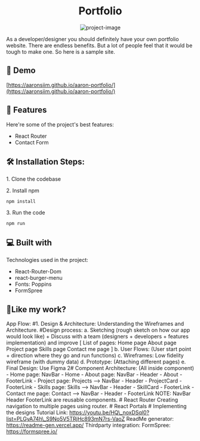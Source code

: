 <h1 align="center" id="title">Portfolio</h1>

<p align="center"><img src="https://socialify.git.ci/aaronsiim/aaron-portfolio/image?description=1&amp;font=Bitter&amp;language=1&amp;name=1&amp;owner=1&amp;pattern=Plus&amp;stargazers=1&amp;theme=Dark" alt="project-image"></p>

<p id="description">As a developer/designer you should definitely have your own portfolio website. There are endless benefits. But a lot of people feel that it would be tough to make one. So here is a sample site.</p>

<h2>🚀 Demo</h2>

[https://aaronsiim.github.io/aaron-portfolio/](https://aaronsiim.github.io/aaron-portfolio/)

  
  
<h2>🧐 Features</h2>

Here're some of the project's best features:

*   React Router
*   Contact Form

<h2>🛠️ Installation Steps:</h2>

<p>1. Clone the codebase</p>

<p>2. Install npm</p>

```
npm install
```

<p>3. Run the code</p>

```
npm run
```

  
  
<h2>💻 Built with</h2>

Technologies used in the project:

*   React-Router-Dom
*   react-burger-menu
*   Fonts: Poppins
*   FormSpree

<h2>💖Like my work?</h2>

App Flow: #1. Design & Architecture: Understanding the Wireframes and Architecture. #Design process: a. Sketching (rough sketch on how our app would look like) + Discuss with a team (designers + developers + features implementation) and improve \[ List of pages: Home page About page Project page Skills page Contact me page \] b. User Flows: (User start point + direction where they go and run functions) c. Wireframes: Low fidelity wireframe (with dummy data) d. Prototype: (Attaching different pages) e. Final Design: Use Figma 2# Component Architecture: (All inside component) - Home page: NavBar - Home - About page: NavBar - Header - About - FooterLink - Project page: Projects --> NavBar - Header - ProjectCard - FooterLink - Skills page: Skills --> NavBar - Header - SkillCard - FooterLink - Contact me page: Contact --> NavBar - Header - FooterLink NOTE: NavBar Header FooterLink are reusable components. # React Router Creating navigation to multiple pages using router. # React Portals # Implementing the designs Tutorial Link: https://youtu.be/HQ\_noxDSql0?list=PLGyA74h\_S9No5V5TRjHc893mN7rs-VaoZ ReadMe generator: https://readme-gen.vercel.app/ Thirdparty integration: FormSpree: https://formspree.io/
